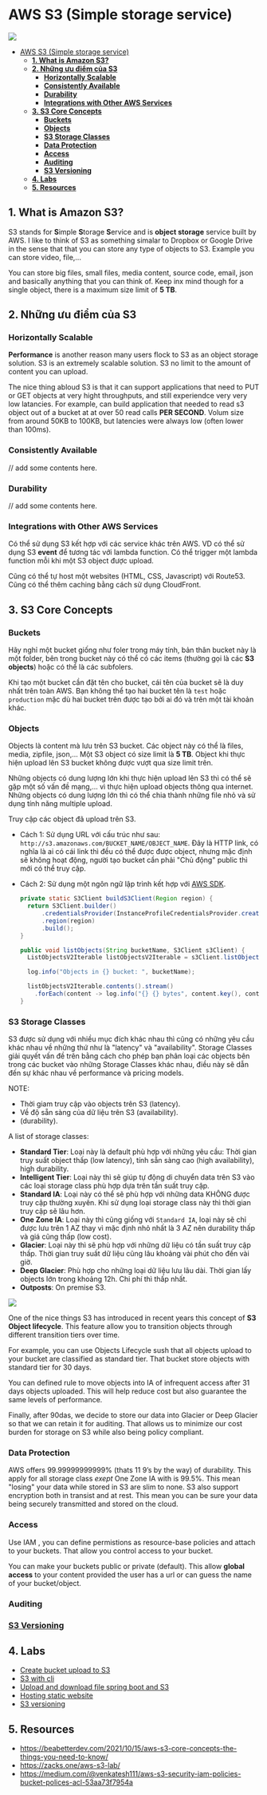 # AWS S3 (Simple storage service)

![](images/amazon-s3.png)

- [AWS S3 (Simple storage service)](#aws-s3-simple-storage-service)
  - [**1. What is Amazon S3?**](#1-what-is-amazon-s3)
  - [**2. Những ưu điểm của S3**](#2-những-ưu-điểm-của-s3)
    - [**Horizontally Scalable**](#horizontally-scalable)
    - [**Consistently Available**](#consistently-available)
    - [**Durability**](#durability)
    - [**Integrations with Other AWS Services**](#integrations-with-other-aws-services)
  - [**3. S3 Core Concepts**](#3-s3-core-concepts)
    - [**Buckets**](#buckets)
    - [**Objects**](#objects)
    - [**S3 Storage Classes**](#s3-storage-classes)
    - [**Data Protection**](#data-protection)
    - [**Access**](#access)
    - [**Auditing**](#auditing)
    - [**S3 Versioning**](#s3-versioning)
  - [**4. Labs**](#4-labs)
  - [**5. Resources**](#5-resources)

## **1. What is Amazon S3?**

S3 stands for **S**imple **S**torage **S**ervice and is **object storage** service built by AWS. I like to think of S3 as something simalar to Dropbox or Google Drive in the sense that that you can store any type of objects to S3. Example you can store video, file,...

You can store big files, small files, media content, source code, email, json and basically anything that you can think of. Keep inx mind though for a single object, there is a maximum size limit of **5 TB**.

## **2. Những ưu điểm của S3**

### **Horizontally Scalable**

**Performance** is another reason many users flock to S3 as an object storage solution. S3 is an extremely scalable solution. S3 no limit to the amount of content you can upload.

The nice thing abloud S3 is that it can support applications that need to PUT or GET objects at very hight throughputs, and still experiendce very very low latancies. For example, can build application that needed to read s3 object out of a bucket at at over 50 read calls **PER SECOND**. Volum size from around 50KB to 100KB, but latencies were always low (often lower than 100ms). 

### **Consistently Available**

// add some contents here.

### **Durability**

// add some contents here.

### **Integrations with Other AWS Services**

Có thể sử dụng S3 kết hợp với các service khác trên AWS. VD có thể sử dụng S3 **event** để tương tác với lambda function. Có thể trigger một lambda function mỗi khi một S3 object được upload.

Cũng có thể tự host một websites (HTML, CSS, Javascript) với Route53. Cũng có thể thêm caching bằng cách sử dụng CloudFront.

## **3. S3 Core Concepts**

### **Buckets**

Hãy nghỉ một bucket giống như foler trong máy tính, bản thân bucket này là một folder, bên trong bucket này có thể có các items (thường gọi là các **S3 objects**) hoặc có thể là các subfolers.

Khi tạo một bucket cần đặt tên cho bucket, cái tên của bucket sẽ là duy nhất trên toàn AWS. Bạn không thể tạo hai bucket tên là `test` hoặc `production` mặc dù hai bucket trên được tạo bởi ai đó và trên một tài khoản khác.

### **Objects**

Objects là content mà lưu trên S3 bucket. Các object này có thể là files, media, zipfile, json,... Một S3 object có size limit là **5 TB**. Object khi thực hiện upload lên S3 bucket không được vượt qua size limit trên.

Những objects có dung lượng lớn khi thực hiện upload lên S3 thì có thể sẽ gặp một số vấn đề mạng,... vì thực hiện upload objects thông qua internet. Những objects có dung lượng lớn thì có thể chia thành những file nhỏ và sử dụng tính năng multiple upload.

Truy cập các object đã upload trên S3. 
- Cách 1: Sử dụng URL với cấu trúc như sau: `http://s3.amazonaws.com/BUCKET_NAME/OBJECT_NAME`. Đây là HTTP link, có nghĩa là ai có cái link thì đều có thể được được object, nhưng mặc định sẽ không hoạt động, người tạo bucket cần phải "Chủ động" public thì mới có thể truy cập. 
- Cách 2: Sử dụng một ngôn ngữ lập trình kết hợp với [AWS SDK](https://aws.amazon.com/sdk-for-java/).

  ```java
  private static S3Client buildS3Client(Region region) {
    return S3Client.builder()
        .credentialsProvider(InstanceProfileCredentialsProvider.create())
        .region(region)
        .build();
  }

  public void listObjects(String bucketName, S3Client s3Client) {
    ListObjectsV2Iterable listObjectsV2Iterable = s3Client.listObjectsV2Paginator(builder -> builder.bucket(bucketName));

    log.info("Objects in {} bucket: ", bucketName);

    listObjectsV2Iterable.contents().stream()
      .forEach(content -> log.info("{} {} bytes", content.key(), content.size()));
  }
  ```

### **S3 Storage Classes**

S3 được sử dụng với nhiều mục đích khác nhau thì cũng có những yêu cầu khác nhau về những thứ như là "latency" và "availability". Storage Classes giải quyết vấn đề trên bằng cách cho phép bạn phân loại các objects bên trong các bucket vào những Storage Classes khác nhau, điều này sẽ dẫn đến sự khác nhau về performance và pricing models.

NOTE: 
  - Thời giam truy cập vào objects trên S3 (latency).
  - Về độ sẵn sàng của dữ liệu trên S3 (availability).
  -  (durability).

A list of storage classes:

- **Standard Tier**: Loại này là default phù hợp với những yêu cầu: Thời gian truy suất object thấp (low latency), tính sẵn sàng cao (high availability), high durability.
- **Intelligent Tier**: Loại này thì sẽ giúp tự động di chuyển data trên S3 vào các loại storage class phù hợp dựa trên tần suất truy cập.
- **Standard IA**: Loại này có thể sẽ phù hợp với những data KHÔNG được truy cập thường xuyên. Khi sử dụng loại storage class này thì thời gian truy cập sẽ lâu hơn.
- **One Zone IA**: Loại này thì cũng giống với `Standard IA`, loại này sẽ chỉ được lưu trên 1 AZ thay vì mặc định nhỏ nhất là 3 AZ nên durability thấp và giá cũng thấp (low cost).
- **Glacier**: Loại này thì sẽ phù hợp với những dữ liệu có tần suất truy cập thấp. Thời gian truy suất dữ liệu cũng lâu khoảng vài phút cho đến vài giờ.
- **Deep Glacier**: Phù hợp cho những loại dữ liệu lưu lâu dài. Thời gian lấy objects lớn trong khoảng 12h. Chi phí thì thấp nhất.
- **Outposts**: On premise S3. 

![](images/s3-storage-class.png)

One of the nice things S3 has introduced in recent years this concept of **S3 Object lifecycle**. This feature allow you to transition objects through different transition tiers over time.

For example, you can use Objects Lifecycle sush that all objects upload to your bucket are classified as standard tier. That bucket store objects with standard tier for 30 days. 

You can defined rule to move objects into IA of infrequent access after 31 days objects uploaded. This will help reduce cost but also guarantee the same levels of performance.

Finally, after 90das, we decide to store our data into Glacier or Deep Glacier so that we can retain it for auditing. That allows us to minimize our cost burden for storage on S3 while also being policy compliant.

### **Data Protection**

AWS offers 99.99999999999% (thats 11 9’s by the way) of durability. This apply for all storage class *exept* One Zone IA with is 99.5%. This mean "losing" your data while stored in S3 are slim to none. S3 also support encryption both in transist and at rest. This mean you can be sure your data being securely transmitted and stored on the cloud.

### **Access**

Use IAM , you can define permistions as resource-base policies and attach to your buckets. That allow you control access to your bucket.

You can make your buckets public or private (default). This allow **global access** to your content provided the user has a url or can guess the name of your bucket/object.

### **Auditing**

### **[S3 Versioning](https://github.com/nbthanh98/study/blob/master/learn-aws/s3/s3-object-versioning.md)**

## **4. Labs**

- [Create bucket upload to S3](https://github.com/nbthanh98/study/tree/master/learn-aws/s3/hands-on/1-create-bucket-manager-console#readme)
- [S3 with cli](https://github.com/nbthanh98/study/tree/master/learn-aws/s3/hands-on/2-upload-download-file-with-cli)
- [Upload and download file spring boot and S3](https://github.com/nbthanh98/study/tree/master/learn-aws/s3/hands-on/3-spring-boot-s3)
- [Hosting static website](https://github.com/nbthanh98/study/tree/master/learn-aws/s3/hands-on/4-static-website-hosting)
- [S3 versioning](https://github.com/nbthanh98/study/blob/master/learn-aws/s3/hands-on/5-s3-versioning/README.md)

## **5. Resources**

- https://beabetterdev.com/2021/10/15/aws-s3-core-concepts-the-things-you-need-to-know/
- https://zacks.one/aws-s3-lab/
- https://medium.com/@venkatesh111/aws-s3-security-iam-policies-bucket-polices-acl-53aa73f7954a
